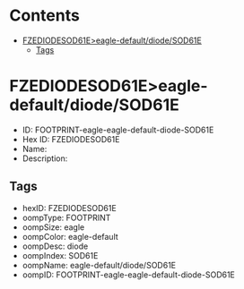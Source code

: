 



Contents
========

* [FZEDIODESOD61E>eagle-default/diode/SOD61E](#fzediodesod61eeagle-defaultdiodesod61e)
	* [Tags](#tags)

# FZEDIODESOD61E>eagle-default/diode/SOD61E

- ID: FOOTPRINT-eagle-eagle-default-diode-SOD61E
- Hex ID: FZEDIODESOD61E
- Name: 
- Description: 

## Tags

- hexID: FZEDIODESOD61E
- oompType: FOOTPRINT
- oompSize: eagle
- oompColor: eagle-default
- oompDesc: diode
- oompIndex: SOD61E
- oompName: eagle-default/diode/SOD61E
- oompID: FOOTPRINT-eagle-eagle-default-diode-SOD61E
